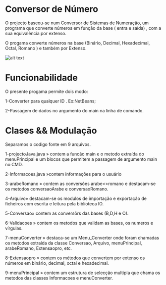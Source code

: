 # Conversor de Número

O projecto baseou-se num Conversor de Sistemas de Numeração, um programa que converte números em função da  base ( entra e saída) , com a sua equivalência por extenso.

O progama  converte números na base (Binário, Decimal, Hexadecimal,  Octal,  Romano ) e também por Extenso.

![alt text](https://github.com/rogerioTuzolana/Conversor-Numero/blob/main/img1.jpg?raw=true)

# Funcionabilidade
O presente progama permite dois modo:

1-Converter  para qualquer ID .
Ex:NetBeans;

2-Passagem de dados no argumento do main na linha de comando.

# Clases && Modulação

Separamos o codigo fonte em  9 arquivos.

1-projectoJava.java » contem a funcão main e o metodo extraída do menuPrincipal e um blocos que permitem a passagem de argumento main no CMD.

2-Informacoes.java »contem informações para o usuário

3-arabeRomano » contem as conversões arabe<>romano e destacam-se os metodos conversaoArabe e conversaoRomano. 

4-Arquivo» destacam-se os modulos de importação e exportação de ficheiros com escrita e leitura pela biblíoteca IO.

5-Conversao» contem as conversõrs das bases (B,D,H e O).

6-Validacoes » contem os metodos que validam as bases, os numeros e vírgulas.

7-menuConverter » destaca-se um Menu_Converter onde foram chamadas os metodos extraída da classe Conversao,  Arquivo, menuPrincipal, arabeRomano, Extensaopro, etc.

8-Extensaopro » contem os métodos que convertem por extenso os números em binário, decimal, octal e hexadecimal.

9-menuPrincipal » contem um estrutura de selecção multipla que chama os metodos das classes Informacoes e menuConverter.